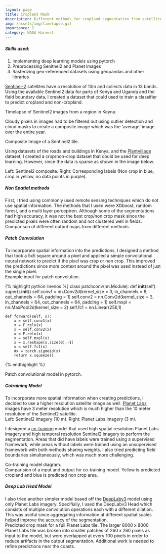 ```yaml
---
layout: page
title: Cropland Mask
description: Different methods for cropland segmentation from satellite images.
img: /assets/img/timelapse.gif
importance: 2
category: NASA Harvest
---
```


<h5 id="skills-used-">Skills used:</h5>
<ol>
<li>Implementing deep learning models using pytorch</li>
<li>Preprocessing Senitnel2 and Planet images</li>
<li>Rasterizing geo-referenced datasets using geopandas and other libraries</li>
</ol>

<a href="https://sentinel.esa.int/web/sentinel/missions/sentinel-2">Sentinel-2</a> satellites have a resolution of 10m and collects data in 13 bands. Using the available Sentinel2 data for parts of Kenya and Uganda and the field boundary data, I created a dataset that could used to train a classifier to predict cropland and non-cropland.
<div class="row justify-content-sm-center">
    <div class="row">
        <div class="col-sm mt-3 mt-md-0">
            <img class="img-fluid rounded z-depth-1" src="{{ '/assets/img/timelapse.gif' | relative_url }}" alt="" title="example image"/>
        </div>
    </div>
</div>
<div class="caption">
    Timelapse of Sentinel2 images from a region in Keyna.
</div>


Cloudy pixels in images had to be filtered out using outlier detection and cloud masks to create a composite image which was the 'average' image over the entire year.

<div class="row justify-content-sm-center">
    <div class="row">
        <div class="col-sm mt-3 mt-md-0">
            <img class="img-fluid rounded z-depth-1" src="{{ '/assets/img/composite.png' | relative_url }}" alt="" title="example image"/>
        </div>
    </div>
</div>
<div class="caption">
    Composite Image of a Sentinel2 tile.
</div>

Using datasets of the roads and buildings in Kenya, and the <a href="https://registry.mlhub.earth/10.34911/rdnt.u41j87/">Plantvillage</a> dataset, I created a crop/non-crop dataset that could be used for deep learning. However, since the data is sparse as shown in the image below.

<div class="row justify-content-sm-center">
    <div class="col">
        <img class="img-fluid rounded z-depth-1" src="{{ '/assets/img/zoomed_in_sat.png' | relative_url }}" alt="" title="example image"/>
    </div>
    <div class="col">
        <img class="img-fluid rounded z-depth-1" src="{{ '/assets/img/zoomed_in_raster.png' | relative_url }}" alt="" title="example image"/>
    </div>
</div>
<div class="caption">
    Left: Sentinel2 composite. Right: Corresponding labels (Non crop in blue, crop in yellow, no data points in purple).
</div>


<h5 id="nonspatial">Non Spatial methods</h5>
First, I tried using commonly used remote sensing techniques which do not use spatial information. The methods that I used were XGboost, random forest, and a multi layer perceptron. Although some of the segmentations had high accuracy, it was not the best crop/non crop mask since the predicted pixels were often random and not clustered well in fields.

<div class="row justify-content-sm-center">
    <div class="row">
        <div class="col-sm mt-3 mt-md-0">
            <img class="img-fluid rounded z-depth-1" src="{{ '/assets/img/non-spatial.png' | relative_url }}" alt="" title="example image"/>
        </div>
    </div>
</div>
<div class="caption">
    Comparison of different output maps from different methods.
</div>


<h5 id="patchconv">Patch Convolution</h5>
To incorporate spatial information into the predictions, I designed a method that took a 5x5 square around a pixel and applied a simple convolutional neural network to predict if the pixel was crop or non crop. This improved the predictions since more context around the pixel was used instead of just the single pixel.

<div class="row justify-content-sm-center">
    <div class="row">
        <div class="col-sm mt-3 mt-md-0">
            <img class="img-fluid rounded z-depth-1" src="{{ '/assets/img/patchconv-data.png' | relative_url }}" alt="" title="example image"/>
        </div>
    </div>
</div>
<div class="caption">
    Example input for patch convolution.
</div>

{% highlight python linenos %}
class patchconv(nn.Module):
    def __init__(self):
        super().__init__()
        self.conv1 = nn.Conv2d(kernel_size = 3, in_channels = 8, out_channels = 64, padding = 1)
        self.conv2 = nn.Conv2d(kernel_size = 3, in_channels = 64, out_channels = 64, padding = 1)
        self.mxpl = nn.MaxPool2d(kernel_size = 2)
        self.fc1 = nn.Linear(256,1)

    def forward(self, x):
        x = self.conv1(x)
        x = F.relu(x)
        x = self.conv2(x)
        x = F.relu(x)
        x = self.mxpl(x)
        x = x.reshape(x.size(0),-1)
        x = self.fc1(x)
        #x = torch.sigmoid(x)
        return x.squeeze()
{% endhighlight %}
<div class="caption">
    Patch convolutional model in pytorch.
</div>



<h5 id="Cotraining Model">Cotraining Model</h5>
To incorporate more spatial information when creating predictions, I decided to use a higher resolution satellite image as well. <a href="https://www.planet.com/products/planet-imagery/">Planet Labs</a> images have 3 meter resolution which is much higher than the 10 meter resolution of the Sentinel2 satellite.

<div class="row justify-content-sm-center">
    <div class="col">
        <img class="img-fluid rounded z-depth-1" src="{{ '/assets/img/sentinel.png' | relative_url }}" alt="" title="example image"/>
    </div>
    <div class="col">
        <img class="img-fluid rounded z-depth-1" src="{{ '/assets/img/planet.png' | relative_url }}" alt="" title="example image"/>
    </div>
</div>
<div class="caption">
    Left: Sentinel2 imagery (10 m). Right: Planet Labs imagery (3 m).
</div>

I designed a <a href="https://en.wikipedia.org/wiki/Co-training#:~:text=Co%2Dtraining%20is%20a%20machine,and%20Tom%20Mitchell%20in%201998.">co-training</a> model that used high spatial resolution Planet Labs imagery and high temporal resolution Sentinel2 imagery to perform the segmentation. Areas that did have labels were trained using a supervised framework, while areas without labels were trained using an unsupervised framework with both methods sharing weights. I also tried predicting field boundaries simultaneously, which was much more challenging.

<div class="row justify-content-sm-center">
    <div class="row">
        <div class="col-sm mt-3 mt-md-0">
            <img class="img-fluid rounded z-depth-1" src="{{ '/assets/img/cotraining-diagram.png' | relative_url }}" alt="" title="example image"/>
        </div>
    </div>
</div>
<div class="caption">
    Co-training model diagram.
</div>


<div class="row justify-content-sm-center">
    <div class="col">
        <img class="img-fluid rounded z-depth-1" src="{{ '/assets/img/sat.png' | relative_url }}" alt="" title="example image"/>
    </div>
    <div class="col">
        <img class="img-fluid rounded z-depth-1" src="{{ '/assets/img/output.png' | relative_url }}" alt="" title="example image"/>
    </div>
</div>
<div class="caption">
    Comparision of a input and output for co-training model. Yellow is predicted cropland and blue is predicted non crop area.
</div>

<h5 id="dlh">Deep Lab Head Model</h5>
I also tried another simpler model based off the <a href="https://arxiv.org/abs/1706.05587">DeepLabv3</a> model using only Planet Labs imagery. Specifially, I used the DeepLabv3 Head which consists of multiple convolution operations each with a different dilation. This was useful since aggregating information at different spatial scales helped improve the accuracy of the segmentation.  

<div class="row justify-content-sm-center">
    <div class="row">
        <div class="col-sm mt-3 mt-md-0">
            <img class="img-fluid rounded z-depth-1" src="{{ '/assets/img/tiff.png' | relative_url }}" alt="" title="example image"/>
        </div>
    </div>
</div>
<div class="caption">
    Predicted crop mask for a full Planet Labs tile. The larger 8000 x 8000 Planet Labs tile was broken into smaller patches of 260 x 260 pixels as input to the model, but were overlapped at every 100 pixels in order to reduce artifacts in the output segmentation. Additional work is needed to refine predictions near the coasts.
</div>
